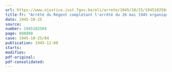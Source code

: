 ```yaml
---
url: https://www.ejustice.just.fgov.be/eli/arrete/1945/10/25/1945102504/justel
title-fr: "Arrêté du Régent complétant l'arrêté du 26 mai 1945 organique du Fonds provisoire de Soutien des Chômeurs involontaires, par la création de sections spécialisées dénommées " Placement et Tutelle professionnelle des Jeunes Travailleurs ""
date: 1945-10-25
source:
number: 1945102504
page: 888888
case: 1945-10-25/04
publication: 1945-12-08
starts:
modifies:
pdf-original:
pdf-consolidated:
---
```


